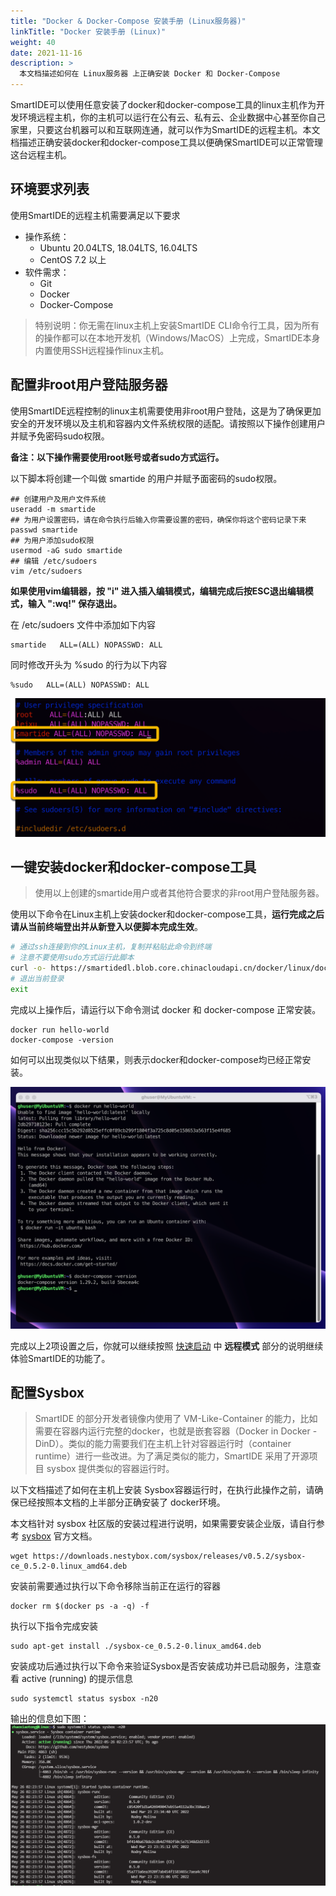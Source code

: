 ```yaml
---
title: "Docker & Docker-Compose 安装手册 (Linux服务器)"
linkTitle: "Docker 安装手册 (Linux)"
weight: 40
date: 2021-11-16
description: >
  本文档描述如何在 Linux服务器 上正确安装 Docker 和 Docker-Compose
---
```


SmartIDE可以使用任意安装了docker和docker-compose工具的linux主机作为开发环境远程主机，你的主机可以运行在公有云、私有云、企业数据中心甚至你自己家里，只要这台机器可以和互联网连通，就可以作为SmartIDE的远程主机。本文档描述正确安装docker和docker-compose工具以便确保SmartIDE可以正常管理这台远程主机。

## 环境要求列表

使用SmartIDE的远程主机需要满足以下要求

- 操作系统：
  - Ubuntu 20.04LTS, 18.04LTS, 16.04LTS
  - CentOS 7.2 以上
- 软件需求：
  - Git
  - Docker
  - Docker-Compose

> 特别说明：你无需在linux主机上安装SmartIDE CLI命令行工具，因为所有的操作都可以在本地开发机（Windows/MacOS）上完成，SmartIDE本身内置使用SSH远程操作linux主机。

## 配置非root用户登陆服务器

使用SmartIDE远程控制的linux主机需要使用非root用户登陆，这是为了确保更加安全的开发环境以及主机和容器内文件系统权限的适配。请按照以下操作创建用户并赋予免密码sudo权限。

**备注：以下操作需要使用root账号或者sudo方式运行。**

以下脚本将创建一个叫做 smartide 的用户并赋予面密码的sudo权限。

```shell
## 创建用户及用户文件系统
useradd -m smartide
## 为用户设置密码，请在命令执行后输入你需要设置的密码，确保你将这个密码记录下来
passwd smartide
## 为用户添加sudo权限
usermod -aG sudo smartide
## 编辑 /etc/sudoers
vim /etc/sudoers
```

**如果使用vim编辑器，按 "i" 进入插入编辑模式，编辑完成后按ESC退出编辑模式，输入 ":wq!" 保存退出。**

在 /etc/sudoers 文件中添加如下内容

```shell
smartide   ALL=(ALL) NOPASSWD: ALL
```

同时修改开头为 %sudo 的行为以下内容

```shell
%sudo   ALL=(ALL) NOPASSWD: ALL
```

![](images/sudoer_nopwd.png)

## 一键安装docker和docker-compose工具

> 使用以上创建的smartide用户或者其他符合要求的非root用户登陆服务器。

使用以下命令在Linux主机上安装docker和docker-compose工具，**运行完成之后请从当前终端登出并从新登入以便脚本完成生效**。

```bash
# 通过ssh连接到你的Linux主机，复制并粘贴此命令到终端
# 注意不要使用sudo方式运行此脚本
curl -o- https://smartidedl.blob.core.chinacloudapi.cn/docker/linux/docker-install.sh | bash
# 退出当前登录
exit
```

完成以上操作后，请运行以下命令测试 docker 和 docker-compose 正常安装。

```shell
docker run hello-world
docker-compose -version
```

如何可以出现类似以下结果，则表示docker和docker-compose均已经正常安装。

![验证docker和docker-compose安装正确](images/docker-install-linux001.png)

完成以上2项设置之后，你就可以继续按照 [快速启动](/zh/docs/quickstart/) 中 **远程模式** 部分的说明继续体验SmartIDE的功能了。

## 配置Sysbox
> SmartIDE 的部分开发者镜像内使用了 VM-Like-Container 的能力，比如需要在容器内运行完整的docker，也就是嵌套容器（Docker in Docker - DinD）。类似的能力需要我们在主机上针对容器运行时（container runtime）进行一些改进。为了满足类似的能力，SmartIDE 采用了开源项目 sysbox  提供类似的容器运行时。

以下文档描述了如何在主机上安装 Sysbox容器运行时，在执行此操作之前，请确保已经按照本文档的上半部分正确安装了 docker环境。

本文档针对 sysbox 社区版的安装过程进行说明，如果需要安装企业版，请自行参考 [sysbox](https://github.com/nestybox/sysbox)  官方文档。

```shell
wget https://downloads.nestybox.com/sysbox/releases/v0.5.2/sysbox-ce_0.5.2-0.linux_amd64.deb
```

安装前需要通过执行以下命令移除当前正在运行的容器

```shell
docker rm $(docker ps -a -q) -f
```

执行以下指令完成安装

```shell
sudo apt-get install ./sysbox-ce_0.5.2-0.linux_amd64.deb
```

安装成功后通过执行以下命令来验证Sysbox是否安装成功并已启动服务，注意查看 active (running) 的提示信息

```shell
sudo systemctl status sysbox -n20
```
输出的信息如下图：
![输入图片说明](images/Sysbox.png)